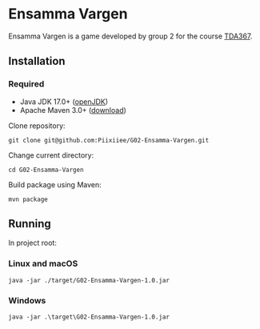 # Ensamma Vargen
Ensamma Vargen is a game developed by group 2 for the course [TDA367](https://student.portal.chalmers.se/en/chalmersstudies/courseinformation/pages/searchcourse.aspx?course_id=21366&parsergrp=3).

## Installation
### Required
- Java JDK 17.0+ ([openJDK](https://openjdk.org/projects/jdk/17/))
- Apache Maven 3.0+ ([download](https://maven.apache.org/))

Clone repository:

    git clone git@github.com:Piixiiee/G02-Ensamma-Vargen.git
    
Change current directory:

    cd G02-Ensamma-Vargen
    
Build package using Maven:

    mvn package
    
## Running
In project root:

### Linux and macOS

    java -jar ./target/G02-Ensamma-Vargen-1.0.jar
    
### Windows

    java -jar .\target\G02-Ensamma-Vargen-1.0.jar
